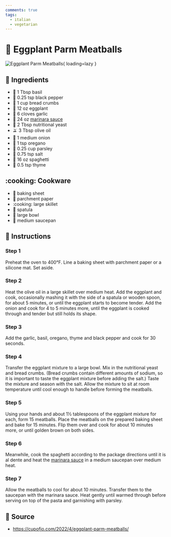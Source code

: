 ```yaml
---
comments: true
tags:
  - italian
  - vegetarian
---
```

# :spaghetti: Eggplant Parm Meatballs

![Eggplant Parm Meatballs](../assets/images/eggplant-parm-meatballs.jpg){ loading=lazy }

## :salt: Ingredients

- :herb: 1 Tbsp basil
- :salt: 0.25 tsp black pepper
- :bread: 1 cup bread crumbs
- :eggplant: 12 oz eggplant
- :garlic: 6 cloves garlic
- :tomato: 24 oz [marinara sauce][1]
- :microbe: 2 Tbsp nutritional yeast
- :olive: 3 Tbsp olive oil
- :onion: 1 medium onion
- :herb: 1 tsp oregano
- :herb: 0.25 cup parsley
- :salt: 0.75 tsp salt
- :spaghetti: 16 oz spaghetti
- :herb: 0.5 tsp thyme

## :cooking: Cookware

- :cookie: baking sheet
- :page_facing_up: parchment paper
- :cooking: large skillet
- :spoon: spatula
- :bowl_with_spoon: large bowl
- :shallow_pan_of_food: medium saucepan

## :pencil: Instructions

### Step 1

Preheat the oven to 400°F. Line a baking sheet with parchment paper or a silicone mat. Set aside.

### Step 2

Heat the olive oil in a large skillet over medium heat. Add the eggplant and cook, occasionally mashing it with the side
of a spatula or wooden spoon, for about 5 minutes, or until the eggplant starts to become tender. Add the onion and cook
for 4 to 5 minutes more, until the eggplant is cooked through and tender but still holds its shape.

### Step 3

Add the garlic, basil, oregano, thyme and black pepper and cook for 30 seconds.

### Step 4

Transfer the eggplant mixture to a large bowl. Mix in the nutritional yeast and bread crumbs. (Bread crumbs contain
different amounts of sodium, so it is important to taste the eggplant mixture before adding the salt.) Taste the
mixture and season with the salt. Allow the mixture to sit at room temperature until cool enough to handle before
forming the meatballs.

### Step 5

Using your hands and about 1½ tablespoons of the eggplant mixture for each, form 15 meatballs. Place the meatballs on
the prepared baking sheet and bake for 15 minutes. Flip them over and cook for about 10 minutes more, or until golden
brown on both sides.

### Step 6

Meanwhile, cook the spaghetti according to the package directions until it is al dente and heat the [marinara sauce][1]
in a medium saucepan over medium heat.

### Step 7

Allow the meatballs to cool for about 10 minutes. Transfer them to the saucepan with the marinara sauce. Heat gently
until warmed through before serving on top of the pasta and garnishing with parsley.

## :link: Source

- <https://cupofjo.com/2022/4/eggplant-parm-meatballs/>

[1]: <../sauces-and-dressings/marinara-sauce.md>
